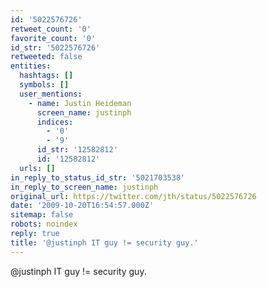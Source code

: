 ```yaml
---
id: '5022576726'
retweet_count: '0'
favorite_count: '0'
id_str: '5022576726'
retweeted: false
entities:
  hashtags: []
  symbols: []
  user_mentions:
    - name: Justin Heideman
      screen_name: justinph
      indices:
        - '0'
        - '9'
      id_str: '12582812'
      id: '12582812'
  urls: []
in_reply_to_status_id_str: '5021703538'
in_reply_to_screen_name: justinph
original_url: https://twitter.com/jth/status/5022576726
date: '2009-10-20T16:54:57.000Z'
sitemap: false
robots: noindex
reply: true
title: '@justinph IT guy != security guy.'
---
```


@justinph IT guy != security guy.
